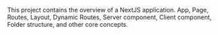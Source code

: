 This project contains the overview of a NextJS application. App, Page, Routes, Layout, Dynamic Routes, Server component, Client component, Folder structure, and other core concepts.
